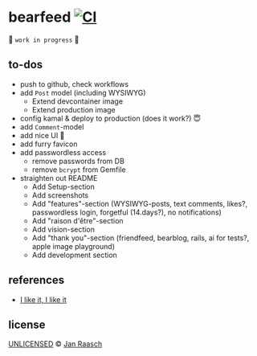 # bearfeed [![CI](https://github.com/janraasch/bearfeed/actions/workflows/ci.yml/badge.svg)](https://github.com/janraasch/bearfeed/actions/workflows/ci.yml)

🚧 `work in progress` 🚧

## to-dos

* push to github, check workflows
* add `Post` model (including WYSIWYG)
  * Extend devcontainer image
  * Extend production image
* config kamal & deploy to production (does it work?) 😇
* add `Comment`-model
* add nice UI 🤩
* add furry favicon
* add passwordless access
  * remove passwords from DB
  * remove `bcrypt` from Gemfile
* straighten out README
   * Add Setup-section
   * Add screenshots
   * Add "features"-section (WYSIWYG-posts, text comments, likes?, passwordless login, forgetful (14.days?), no notifications)
   * Add "raison d'être"-section
   * Add vision-section
   * Add "thank you"-section (friendfeed, bearblog, rails, ai for tests?, apple image playground)
   * Add development section

## references

- [I like it, I like it](http://blog.friendfeed.com/2007/10/i-like-it-i-like-it.html)

## license

[UNLICENSED](https://choosealicense.com/no-permission/) © [Jan Raasch](https://www.janraasch.com)
